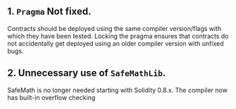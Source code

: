 ## 1. `Pragma` Not fixed.
Contracts should be deployed using the same compiler version/flags with which they have been tested. Locking the pragma ensures that contracts do not accidentally get deployed using an older compiler version with unfixed bugs.

## 2. Unnecessary use of `SafeMathLib`.
SafeMath is no longer needed starting with Solidity 0.8.x. The compiler now has built-in overflow checking
